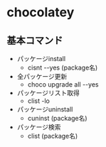 # chocolatey

## 基本コマンド

* パッケージinstall
  * cisnt --yes (package名)
* 全パッケージ更新
  * choco upgrade all --yes
* パッケージリスト取得
  * clist -lo
* パッケージuninstall
  * cuninst (package名)
* パッケージ検索
  * clist (package名)
